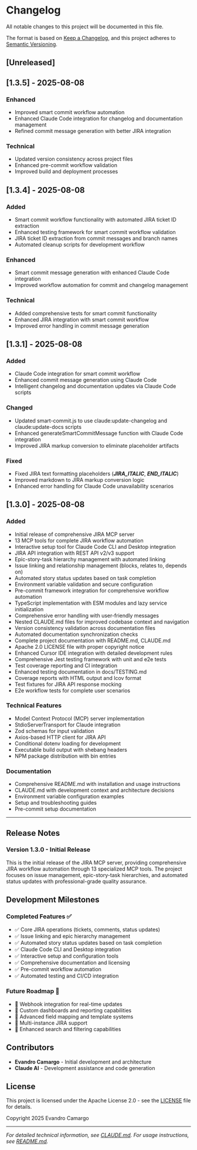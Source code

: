 # Changelog

All notable changes to this project will be documented in this file.

The format is based on [Keep a Changelog](https://keepachangelog.com/en/1.0.0/),
and this project adheres to [Semantic Versioning](https://semver.org/spec/v2.0.0.html).

## [Unreleased]

## [1.3.5] - 2025-08-08

### Enhanced
- Improved smart commit workflow automation
- Enhanced Claude Code integration for changelog and documentation management
- Refined commit message generation with better JIRA integration

### Technical
- Updated version consistency across project files
- Enhanced pre-commit workflow validation
- Improved build and deployment processes

## [1.3.4] - 2025-08-08

### Added
- Smart commit workflow functionality with automated JIRA ticket ID extraction
- Enhanced testing framework for smart commit workflow validation
- JIRA ticket ID extraction from commit messages and branch names
- Automated cleanup scripts for development workflow

### Enhanced
- Smart commit message generation with enhanced Claude Code integration
- Improved workflow automation for commit and changelog management

### Technical
- Added comprehensive tests for smart commit functionality
- Enhanced JIRA integration with smart commit workflow
- Improved error handling in commit message generation

## [1.3.1] - 2025-08-08

### Added
- Claude Code integration for smart commit workflow
- Enhanced commit message generation using Claude Code
- Intelligent changelog and documentation updates via Claude Code scripts

### Changed
- Updated smart-commit.js to use claude:update-changelog and claude:update-docs scripts
- Enhanced generateSmartCommitMessage function with Claude Code integration
- Improved JIRA markup conversion to eliminate placeholder artifacts

### Fixed
- Fixed JIRA text formatting placeholders (___JIRA_ITALIC___, ___END_ITALIC___)
- Improved markdown to JIRA markup conversion logic
- Enhanced error handling for Claude Code unavailability scenarios

## [1.3.0] - 2025-08-08

### Added
- Initial release of comprehensive JIRA MCP server
- 13 MCP tools for complete JIRA workflow automation
- Interactive setup tool for Claude Code CLI and Desktop integration
- JIRA API integration with REST API v2/v3 support
- Epic-story-task hierarchy management with automated linking
- Issue linking and relationship management (blocks, relates to, depends on)
- Automated story status updates based on task completion
- Environment variable validation and secure configuration
- Pre-commit framework integration for comprehensive workflow automation
- TypeScript implementation with ESM modules and lazy service initialization
- Comprehensive error handling with user-friendly messages
- Nested CLAUDE.md files for improved codebase context and navigation
- Version consistency validation across documentation files
- Automated documentation synchronization checks
- Complete project documentation with README.md, CLAUDE.md
- Apache 2.0 LICENSE file with proper copyright notice
- Enhanced Cursor IDE integration with detailed development rules
- Comprehensive Jest testing framework with unit and e2e tests
- Test coverage reporting and CI integration
- Enhanced testing documentation in docs/TESTING.md
- Coverage reports with HTML output and lcov format
- Test fixtures for JIRA API response mocking
- E2e workflow tests for complete user scenarios

### Technical Features
- Model Context Protocol (MCP) server implementation
- StdioServerTransport for Claude integration
- Zod schemas for input validation
- Axios-based HTTP client for JIRA API
- Conditional dotenv loading for development
- Executable build output with shebang headers
- NPM package distribution with bin entries

### Documentation
- Comprehensive README.md with installation and usage instructions
- CLAUDE.md with development context and architecture decisions
- Environment variable configuration examples
- Setup and troubleshooting guides
- Pre-commit setup documentation

---

## Release Notes

### Version 1.3.0 - Initial Release
This is the initial release of the JIRA MCP server, providing comprehensive JIRA workflow automation through 13 specialized MCP tools. The project focuses on issue management, epic-story-task hierarchies, and automated status updates with professional-grade quality assurance.

## Development Milestones

### Completed Features ✅
- ✅ Core JIRA operations (tickets, comments, status updates)
- ✅ Issue linking and epic hierarchy management
- ✅ Automated story status updates based on task completion
- ✅ Claude Code CLI and Desktop integration
- ✅ Interactive setup and configuration tools
- ✅ Comprehensive documentation and licensing
- ✅ Pre-commit workflow automation
- ✅ Automated testing and CI/CD integration

### Future Roadmap 🎯
- 🎯 Webhook integration for real-time updates
- 🎯 Custom dashboards and reporting capabilities
- 🎯 Advanced field mapping and template systems
- 🎯 Multi-instance JIRA support
- 🎯 Enhanced search and filtering capabilities

## Contributors

- **Evandro Camargo** - Initial development and architecture
- **Claude AI** - Development assistance and code generation

## License

This project is licensed under the Apache License 2.0 - see the [LICENSE](LICENSE) file for details.

Copyright 2025 Evandro Camargo

---

*For detailed technical information, see [CLAUDE.md](CLAUDE.md). For usage instructions, see [README.md](README.md).*
